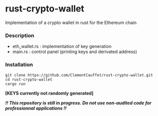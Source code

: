# rust-crypto-wallet

Implementation of a crypto wallet in rust for the Ethereum chain

### Description

- eth_wallet.rs : implementation of key generation
- main.rs : control panel (printing keys and derivated address)

### Installation

```
git clone https://github.com/ClementCauffet/rust-crypto-wallet.git
cd rust-crypto-wallet
cargo run
```

**[KEYS currently not randomly generated]**

**_!! This repository is still in progress. Do not use non-audited code for professionnal applications !!_**
